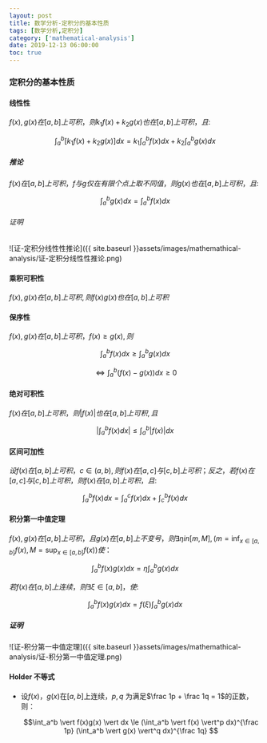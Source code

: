 ```yaml
---
layout: post
title: 数学分析-定积分的基本性质
tags: [数学分析,定积分]
category: ['mathematical-analysis']
date: 2019-12-13 06:00:00
toc: true
---
```


### 定积分的基本性质

#### 线性性

$f(x),g(x)在[a,b]上可积，则k_1f(x)+k_2g(x)也在[a,b]上可积，且:$

$$\int_{a}^b[k_1f(x)+k_2g(x)]dx=k_1\int_{a}^bf(x)dx+k_2\int_{a}^bg(x)dx$$

##### 推论

$f(x)在[a,b]上可积，f与g仅在有限个点上取不同值，则g(x)也在[a,b]上可积，且:$

$$\int_{a}^bg(x)dx = \int_{a}^bf(x)dx$$

###### 证明

![证-定积分线性性推论]({{ site.baseurl }}assets/images/mathemathical-analysis/证-定积分线性性推论.png)

#### 乘积可积性

$f(x),g(x)在[a,b]上可积,则f(x)g(x)也在[a,b]上可积$

#### 保序性

$f(x),g(x)在[a,b]上可积，f(x)\ge g(x),则$

$$\int_{a}^bf(x)dx\ge \int_{a}^bg(x)dx$$

$$\Longleftrightarrow \int_{a}^b(f(x)-g(x))dx\ge 0$$

#### 绝对可积性

$f(x)在[a,b]上可积，则\vert f(x) \vert 也在[a,b]上可积,且$

$$\vert \int_{a}^bf(x)dx \vert \le \int_{a}^b\vert f(x)\vert dx$$

#### 区间可加性

$设f(x)在[a,b]上可积，c\in(a,b),则f(x)在[a,c]与[c,b]上可积；反之，若f(x)在[a,c]与[c,b]上可积，则f(x)在[a,b]上可积，且:$

$$\int_a^bf(x)dx =\int_a^cf(x)dx + \int_c^bf(x)dx$$

#### 积分第一中值定理

$f(x),g(x)在[a,b]上可积，且g(x)在[a,b]上不变号，则\exists \eta in [m,M],(m=\inf_{x\in[a,b]} f(x),M=\sup_{x\in[a,b]} f(x))使：$

$$\int_a^bf(x)g(x)dx = \eta \int_a^bg(x)dx$$

$若f(x)在[a,b]上连续，则\exists \xi \in [a,b]，使:$

$$\int_a^bf(x)g(x)dx = f(\xi)\int_a^bg(x)dx$$

##### 证明

![证-积分第一中值定理]({{ site.baseurl }}assets/images/mathemathical-analysis/证-积分第一中值定理.png)

#### Holder 不等式

- 设$f(x)，g(x)$在$[a,b]$上连续，$p,q$ 为满足$\frac 1p + \frac 1q = 1$的正数，则：

    $$\int_a^b \vert f(x)g(x) \vert dx \le (\int_a^b \vert f(x) \vert^p dx)^{\frac 1p} (\int_a^b \vert g(x) \vert^q dx)^{\frac 1q} $$
